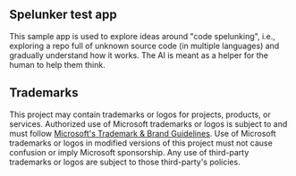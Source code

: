 ## Spelunker test app

This sample app is used to explore ideas around "code spelunking", i.e.,
exploring a repo full of unknown source code (in multiple languages) and
gradually understand how it works. The AI is meant as a helper for the human to
help them think.

## Trademarks

This project may contain trademarks or logos for projects, products, or services. Authorized use of Microsoft
trademarks or logos is subject to and must follow
[Microsoft's Trademark & Brand Guidelines](https://www.microsoft.com/en-us/legal/intellectualproperty/trademarks/usage/general).
Use of Microsoft trademarks or logos in modified versions of this project must not cause confusion or imply Microsoft sponsorship.
Any use of third-party trademarks or logos are subject to those third-party's policies.
